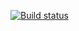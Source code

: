 [![Build status](https://ci.appveyor.com/api/projects/status/wlpm69i6saeslybn?svg=true)](https://ci.appveyor.com/project/Ekaterina5885/dz-2-3-2-patterns)